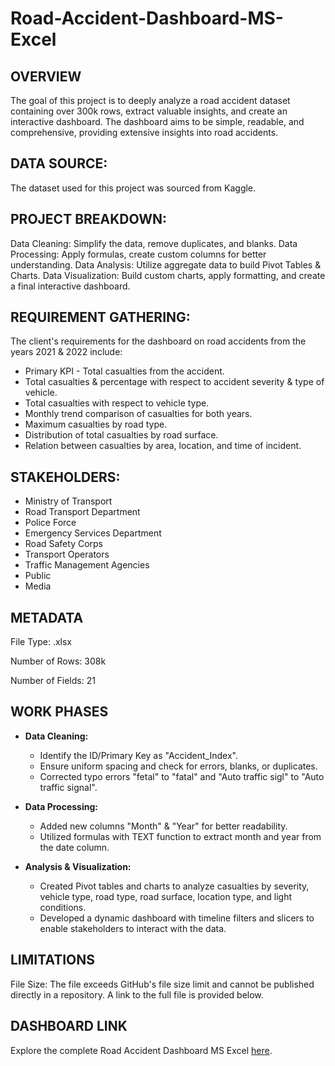 # Road-Accident-Dashboard-MS-Excel

## OVERVIEW
The goal of this project is to deeply analyze a road accident dataset containing over 300k rows, extract valuable insights, and create an interactive dashboard. The dashboard aims to be simple, readable, and comprehensive, providing extensive insights into road accidents.

## DATA SOURCE:
The dataset used for this project was sourced from Kaggle.

## PROJECT BREAKDOWN:
Data Cleaning: Simplify the data, remove duplicates, and blanks.
Data Processing: Apply formulas, create custom columns for better understanding.
Data Analysis: Utilize aggregate data to build Pivot Tables & Charts.
Data Visualization: Build custom charts, apply formatting, and create a final interactive dashboard.

## REQUIREMENT GATHERING:
The client's requirements for the dashboard on road accidents from the years 2021 & 2022 include:

- Primary KPI - Total casualties from the accident.
- Total casualties & percentage with respect to accident severity & type of vehicle.
- Total casualties with respect to vehicle type.
- Monthly trend comparison of casualties for both years.
- Maximum casualties by road type.
- Distribution of total casualties by road surface.
- Relation between casualties by area, location, and time of incident.

## STAKEHOLDERS:
- Ministry of Transport
- Road Transport Department
- Police Force
- Emergency Services Department
- Road Safety Corps
- Transport Operators
- Traffic Management Agencies
- Public
- Media

## METADATA

File Type: .xlsx

Number of Rows: 308k

Number of Fields: 21

## WORK PHASES
- **Data Cleaning:**
  - Identify the ID/Primary Key as "Accident_Index".
  - Ensure uniform spacing and check for errors, blanks, or duplicates.
  - Corrected typo errors "fetal" to "fatal" and "Auto traffic sigl" to "Auto traffic signal".

- **Data Processing:**
  - Added new columns "Month" & "Year" for better readability.
  - Utilized formulas with TEXT function to extract month and year from the date column.

- **Analysis & Visualization:**
  - Created Pivot tables and charts to analyze casualties by severity, vehicle type, road type, road surface, location type, and light conditions.
  - Developed a dynamic dashboard with timeline filters and slicers to enable stakeholders to interact with the data.
    
## LIMITATIONS
File Size: The file exceeds GitHub's file size limit and cannot be published directly in a repository. A link to the full file is provided below.

## DASHBOARD LINK
Explore the complete Road Accident Dashboard MS Excel [here](https://georgiancollege-my.sharepoint.com/:x:/g/personal/200537247_student_georgianc_on_ca/EYHzAjh6hQBMjTD3QUbiUvwBaTWvMklHnEeDOfEba26M8w?e=pNpFbS).


